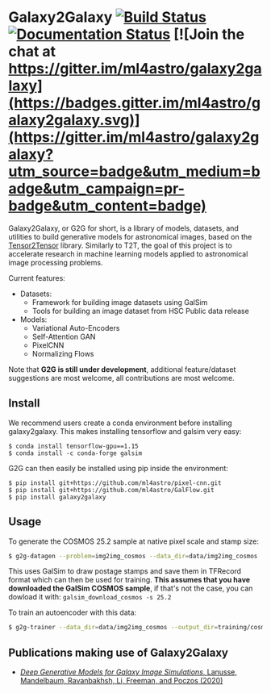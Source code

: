 # Galaxy2Galaxy [![Build Status](https://travis-ci.org/ml4astro/galaxy2galaxy.svg?branch=master)](https://travis-ci.org/ml4astro/galaxy2galaxy) [![Documentation Status](https://readthedocs.org/projects/galaxy2galaxy/badge/?version=latest)](https://galaxy2galaxy.readthedocs.io/en/latest/?badge=latest) [![Join the chat at https://gitter.im/ml4astro/galaxy2galaxy](https://badges.gitter.im/ml4astro/galaxy2galaxy.svg)](https://gitter.im/ml4astro/galaxy2galaxy?utm_source=badge&utm_medium=badge&utm_campaign=pr-badge&utm_content=badge) 

Galaxy2Galaxy, or G2G for short, is a library of models, datasets, and utilities to build generative models for astronomical images, based on the [Tensor2Tensor](https://github.com/tensorflow/tensor2tensor) library. Similarly to T2T, the goal of this project is to accelerate research in machine
learning models applied to astronomical image processing problems.

Current features:
  - Datasets:
    - Framework for building image datasets using GalSim
    - Tools for building an image dataset from HSC Public data release
  - Models:
    - Variational Auto-Encoders
    - Self-Attention GAN
    - PixelCNN
    - Normalizing Flows
    
Note that **G2G is still under development**, additional feature/dataset suggestions are most welcome, all contributions are most welcome. 

## Install

We recommend users create a conda environment before installing galaxy2galaxy. This makes installing tensorflow and galsim very easy:
```
$ conda install tensorflow-gpu==1.15
$ conda install -c conda-forge galsim
```
G2G can then easily be installed using pip inside the environment:
```
$ pip install git+https://github.com/ml4astro/pixel-cnn.git 
$ pip install git+https://github.com/ml4astro/GalFlow.git
$ pip install galaxy2galaxy
```

## Usage

To generate the COSMOS 25.2 sample at native pixel scale and stamp size:

```bash
$ g2g-datagen --problem=img2img_cosmos --data_dir=data/img2img_cosmos
```
This uses GalSim to draw postage stamps and save them in TFRecord format which can then be used for training.  **This assumes that you have downloaded the GalSim COSMOS sample**, if that's not the case, you can dowload it with: `galsim_download_cosmos -s 25.2`

To  train an autoencoder with this data:
```bash
$ g2g-trainer --data_dir=data/img2img_cosmos --output_dir=training/cosmos_ae   --problem=img2img_cosmos --model=continuous_autoencoder_basic  --train_steps=2000  --eval_steps=100 --hparams_set=continuous_autoencoder_basic
```

## Publications making use of Galaxy2Galaxy

  - [*Deep Generative Models for Galaxy Image Simulations*, Lanusse, Mandelbaum, Ravanbakhsh, Li, Freeman, and Poczos (2020)](https://arxiv.org/abs/2008.03833)
